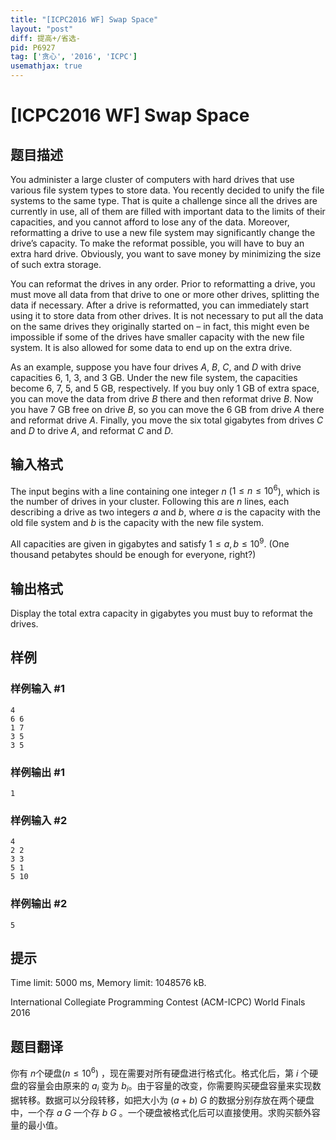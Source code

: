 ```yaml
---
title: "[ICPC2016 WF] Swap Space"
layout: "post"
diff: 提高+/省选-
pid: P6927
tag: ['贪心', '2016', 'ICPC']
usemathjax: true
---
```


# [ICPC2016 WF] Swap Space
## 题目描述

You administer a large cluster of computers with hard drives that use various file system types to store data. You recently decided to unify the file systems to the same type. That is quite a challenge since all the drives are currently in use, all of them are filled with important data to the limits of their capacities, and you cannot afford to lose any of the data. Moreover, reformatting a drive to use a new file system may significantly change the drive’s capacity. To make the reformat possible, you will have to buy an extra hard drive. Obviously, you want to save money by minimizing the size of such extra storage.

You can reformat the drives in any order. Prior to reformatting a drive, you must move all data from that drive to one or more other drives, splitting the data if necessary. After a drive is reformatted, you can immediately start using it to store data from other drives. It is not necessary to put all the data on the same drives they originally started on – in fact, this might even be impossible if some of the drives have smaller capacity with the new file system. It is also allowed for some data to end up on the extra drive.

As an example, suppose you have four drives $A$, $B$, $C$, and $D$ with drive capacities $6$, $1$, $3$, and $3$ GB. Under the new file system, the capacities become $6$, $7$, $5$, and $5$ GB, respectively. If you buy only $1$ GB of extra space, you can move the data from drive $B$ there and then reformat drive $B$. Now you have $7$ GB free on drive $B$, so you can move the $6$ GB from drive $A$ there and reformat drive $A$. Finally, you move the six total gigabytes from drives $C$ and $D$ to drive $A$, and reformat $C$ and $D$.
## 输入格式

The input begins with a line containing one integer $n$ ($1 \le n \le 10^6$), which is the number of drives in your cluster. Following this are $n$ lines, each describing a drive as two integers $a$ and $b$, where $a$ is the capacity with the old file system and $b$ is the capacity with the new file system.

All capacities are given in gigabytes and satisfy $1 \le a,b \le 10^9$. (One thousand petabytes should be enough for everyone, right?)
## 输出格式

Display the total extra capacity in gigabytes you must buy to reformat the drives.
## 样例

### 样例输入 #1
```
4
6 6
1 7
3 5
3 5

```
### 样例输出 #1
```
1

```
### 样例输入 #2
```
4
2 2
3 3
5 1
5 10

```
### 样例输出 #2
```
5

```
## 提示

Time limit: 5000 ms, Memory limit: 1048576 kB. 

 International Collegiate Programming Contest (ACM-ICPC) World Finals 2016
## 题目翻译

你有 $n$个硬盘$(n\leqslant10^{6})$ ，现在需要对所有硬盘进行格式化。格式化后，第 $i$ 个硬盘的容量会由原来的 $a_{i}$ 变为 $b_{i}$。由于容量的改变，你需要购买硬盘容量来实现数据转移。数据可以分段转移，如把大小为 $(a+b)\ G$ 的数据分别存放在两个硬盘中，一个存 $a\ G$ 一个存 $b\ G$ 。一个硬盘被格式化后可以直接使用。求购买额外容量的最小值。
